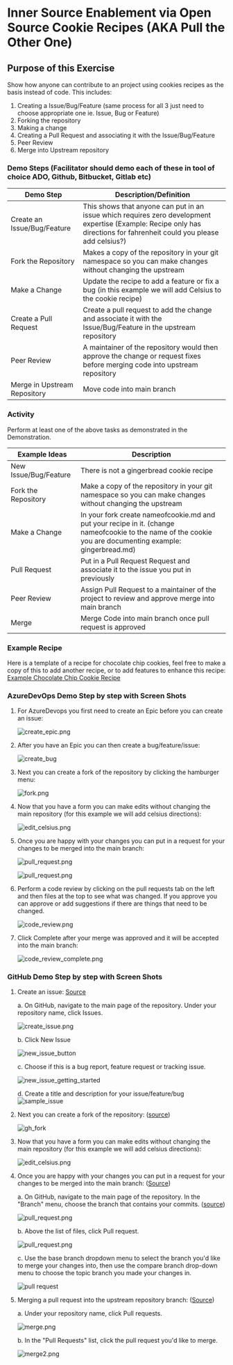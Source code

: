 # Inner Source Enablement via Open Source Cookie Recipes (AKA Pull the Other One)

## Purpose of this Exercise

Show how anyone can contribute to an project using cookies recipes as the basis instead of code. This includes:

1. Creating a Issue/Bug/Feature (same process for all 3 just need to choose appropriate one ie. Issue, Bug or Feature)
2. Forking the repository
3. Making a change
4. Creating a Pull Request and associating it with the Issue/Bug/Feature
5. Peer Review
6. Merge into Upstream repository

### Demo Steps (Facilitator should demo each of these in tool of choice ADO, Github, Bitbucket, Gitlab etc)

| Demo Step                    | Description/Definition                                                                                                                                                  |
|------------------------------|-------------------------------------------------------------------------------------------------------------------------------------------------------------------------|
| Create an Issue/Bug/Feature  | This shows that anyone can put in an issue which requires zero development expertise (Example: Recipe only has directions for fahrenheit could you please add celsius?) |
| Fork the Repository          | Makes a copy of the repository in your git namespace so you can make changes without changing the upstream                                                              |
| Make a Change                | Update the recipe to add a feature or fix a bug (in this example we will add Celsius to the cookie recipe)                                                              |
| Create a Pull Request        | Create a pull request to add the change and associate it with the Issue/Bug/Feature in the upstream repository                                                          |
| Peer Review                  | A maintainer of the repository would then approve the change or request fixes before merging code into upstream repository                                              |
| Merge in Upstream Repository | Move code into main branch                                                                                                                                              |

### Activity

Perform at least one of the above tasks as demonstrated in the Demonstration.

| Example Ideas         | Description                                                                                                                                                       |
|-----------------------|-------------------------------------------------------------------------------------------------------------------------------------------------------------------|
| New Issue/Bug/Feature | There is not a gingerbread cookie recipe                                                                                                                          |
| Fork the Repository   | Make a copy of the repository in your git namespace so you can make changes without changing the upstream                                                         |
| Make a Change         | In your fork create nameofcookie.md and put your recipe in it. (change nameofcookie to the name of the cookie you are documenting example: gingerbread.md)        |
| Pull Request          | Put in a Pull Request Request and associate it to the issue you put in previously                                                                                 |
| Peer Review           | Assign Pull Request to a maintainer of the project to review and approve merge into main branch                                                                   |
| Merge                 | Merge Code into main branch once pull request is approved                                                                                                         |

### Example Recipe

Here is a template of a recipe for chocolate chip cookies, feel free to make a copy of this to add another recipe, or to add features to enhance this recipe: [Example Chocolate Chip Cookie Recipe](chocolate_chip.md)

### AzureDevOps Demo Step by step with Screen Shots

1. For AzureDevops you first need to create an Epic before you can create an issue:

    ![create_epic.png](images/create_epic.png)

2. After you have an Epic you can then create a bug/feature/issue:

    ![create_bug](images/bug.png)

3. Next you can create a fork of the repository by clicking the hamburger menu:

    ![fork.png  ](images/fork.png)

4. Now that you have a form you can make edits without changing the main repository (for this example we will add celsius directions):

    ![edit_celsius.png](images/edit_celsius.png)

5. Once you are happy with your changes you can put in a request for your changes to be merged into the main branch:

    ![pull_request.png](images/pull_request.png)

    ![pull_request.png](images/pull_request_issue.png)

6. Perform a code review by clicking on the pull requests tab on the left and then files at the top to see what was changed. If you approve you can approve or add suggestions if there are things that need to be changed.

    ![code_review.png](images/code_review.png)

7. Click Complete after your merge was approved and it will be accepted into the main branch:

    ![code_review_complete.png](images/code_review_complete.png)

### GitHub Demo Step by step with Screen Shots

1. Create an issue: [Source](https://docs.github.com/en/issues/tracking-your-work-with-issues/creating-an-issue)

    a. On GitHub, navigate to the main page of the repository. Under your repository name, click Issues.

    ![create_issue.png](images/gh_create_issue.png)

    b. Click New Issue

    ![new_issue_button](images/new_issues_button.png)

    c. Choose if this is a bug report, feature request or tracking issue.

    ![new_issue_getting_started](images/gh_issue_template_get_started_button.png)

    d. Create a title and description for your issue/feature/bug
    ![sample_issue](images/gh_sample_issue.png)

2. Next you can create a fork of the repository: ([source](https://docs.github.com/en/get-started/quickstart/fork-a-repo))

    ![gh_fork](images/gh_fork_button.jpg)

3. Now that you have a form you can make edits without changing the main repository (for this example we will add celsius directions):

    ![edit_celsius.png](images/gh_edit_celsius.png)

4. Once you are happy with your changes you can put in a request for your changes to be merged into the main branch: ([Source](https://docs.github.com/en/github/collaborating-with-pull-requests/proposing-changes-to-your-work-with-pull-requests/creating-a-pull-request))


    a. On GitHub, navigate to the main page of the repository. In the "Branch" menu, choose the branch that contains your commits. ([source](https://docs.github.com/en/github/collaborating-with-pull-requests/reviewing-changes-in-pull-requests/reviewing-proposed-changes-in-a-pull-request))

    ![pull_request.png](images/gh_pr1.png)

    b. Above the list of files, click Pull request.

    ![pull_request.png](images/gh_pr2.png)

    c. Use the base branch dropdown menu to select the branch you'd like to merge your changes into, then use the compare branch drop-down menu to choose the topic branch you made your changes in.

    ![pull request](images/gh_pull_request.png)

6. Merging a pull request into the upstream repository branch: ([Source](https://docs.github.com/en/github/collaborating-with-pull-requests/incorporating-changes-from-a-pull-request/merging-a-pull-request))

    a. Under your repository name, click Pull requests.

    ![merge.png](images/gh_merge1.png)

    b. In the "Pull Requests" list, click the pull request you'd like to merge.
    
    ![merge2.png](images/gh_merge2.png)
    
